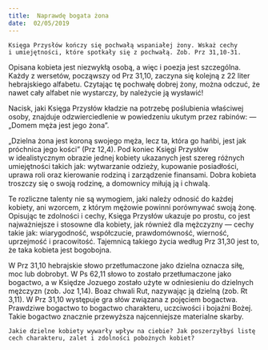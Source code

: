 ```yaml
---
title:  Naprawdę bogata żona
date:  02/05/2019
---
```


`Księga Przysłów kończy się pochwałą wspaniałej żony. Wskaż cechy i umiejętności, które spotkały się z pochwałą. Zob. Prz 31,10-31.`

Opisana kobieta jest niezwykłą osobą, a więc i poezja jest szczególna. Każdy z wersetów, począwszy od Prz 31,10, zaczyna się kolejną z 22 liter hebrajskiego alfabetu. Czytając tę pochwałę dobrej żony, można odczuć, że nawet cały alfabet nie wystarczy, by należycie ją wysławić!

Nacisk, jaki Księga Przysłów kładzie na potrzebę poślubienia właściwej osoby, znajduje odzwierciedlenie w powiedzeniu ukutym przez rabinów: — „Domem męża jest jego żona”.

„Dzielna żona jest koroną swojego męża, lecz ta, która go hańbi, jest jak próchnica jego kości” (Prz 12,4). Pod koniec Księgi Przysłów w idealistycznym obrazie jednej kobiety ukazanych jest szereg różnych umiejętności takich jak: wytwarzanie odzieży, kupowanie posiadłości, uprawa roli oraz kierowanie rodziną i zarządzenie finansami. Dobra kobieta troszczy się o swoją rodzinę, a domownicy miłują ją i chwalą.

Te rozliczne talenty nie są wymogiem, jaki należy odnosić do każdej kobiety, ani wzorcem, z którym mężowie powinni porównywać swoją żonę. Opisując te zdolności i cechy, Księga Przysłów ukazuje po prostu, co jest najważniejsze i stosowne dla kobiety, jak również dla mężczyzny — cechy takie jak: wiarygodność, współczucie, prawdomówność, wierność, uprzejmość i pracowitość. Tajemnicą takiego życia według Prz 31,30 jest to, że taka kobieta jest bogobojna.

W Prz 31,10 hebrajskie słowo przetłumaczone jako dzielna oznacza siłę, moc lub dobrobyt. W Ps 62,11 słowo to zostało przetłumaczone jako bogactwo, a w Księdze Jozuego zostało użyte w odniesieniu do dzielnych mężczyzn (zob. Joz 1,14). Boaz chwali Rut, nazywając ją dzielną (zob. Rt 3,11). W Prz 31,10 występuje gra słów związana z pojęciem bogactwa. Prawdziwe bogactwo to bogactwo charakteru, uczciwości i bojaźni Bożej. Takie bogactwo znacznie przewyższa najcenniejsze materialne skarby.

`Jakie dzielne kobiety wywarły wpływ na ciebie? Jak poszerzyłbyś listę cech charakteru, zalet i zdolności pobożnych kobiet?`
